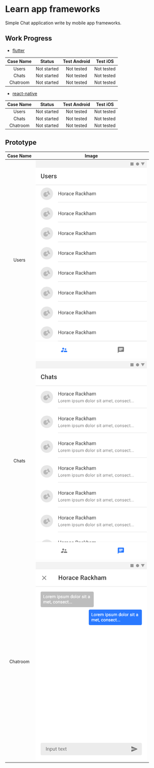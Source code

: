 # Learn app frameworks

Simple Chat application write by mobile app frameworks.

## Work Progress

- [flutter](/flutter)

Case Name | Status | Test Android | Test iOS
:---:|:---:|:---:|:---:
Users|Not started|Not tested|Not tested|
Chats|Not started|Not tested|Not tested|
Chatroom|Not started|Not tested|Not tested|

- [react-native](/react-native)

Case Name | Status | Test Android | Test iOS
:---:|:---:|:---:|:---:
Users|Not started|Not tested|Not tested|
Chats|Not started|Not tested|Not tested|
Chatroom|Not started|Not tested|Not tested| 

## Prototype

| Case Name | Image |
|:---------:|:-----:|
|Users|![Prototype of Main](/resources/prototypes/Main_Users.png)|
|Chats|![Prototype of Main](/resources/prototypes/Main_Chats.png)|
|Chatroom|![Prototype of Main](/resources/prototypes/Chatroom.png)|